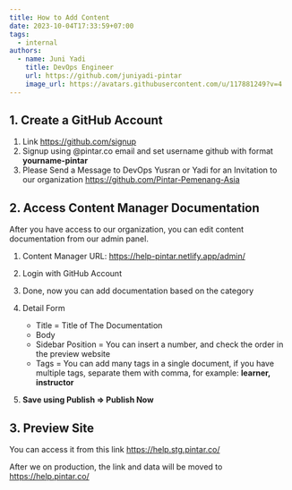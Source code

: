 ```yaml
---
title: How to Add Content
date: 2023-10-04T17:33:59+07:00
tags:
  - internal
authors:
  - name: Juni Yadi
    title: DevOps Engineer
    url: https://github.com/juniyadi-pintar
    image_url: https://avatars.githubusercontent.com/u/117881249?v=4
---
```

## 1. Create a GitHub Account

1. Link <https://github.com/signup>
2. Signup using @pintar.co email and set username github with format **yourname-pintar**
3. Please Send a Message to DevOps Yusran or Yadi for an Invitation to our organization <https://github.com/Pintar-Pemenang-Asia>

## 2. Access Content Manager Documentation

After you have access to our organization, you can edit content documentation from our admin panel.

1. Content Manager URL: <https://help-pintar.netlify.app/admin/>
2. Login with GitHub Account
3. Done, now you can add documentation based on the category
4. Detail Form

   * Title = Title of The Documentation
   * Body
   * Sidebar Position = You can insert a number, and check the order in the preview website
   * Tags = You can add many tags in a single document, if you have multiple tags, separate them with comma, for example: **learner, instructor**
5. **Save using Publish => Publish Now**

## 3. Preview Site

You can access it from this link <https://help.stg.pintar.co/>

After we on production, the link and data will be moved to <https://help.pintar.co/>[](https://help.stg.pintar.co/)